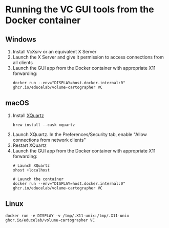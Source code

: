 # Running the VC GUI tools from the Docker container

## Windows
1. Install VcXsrv or an equivalent X Server
2. Launch the X Server and give it permission to access connections from all clients
3. Launch the GUI app from the Docker container with appropriate X11 forwarding:
   ```shell
   docker run --env="DISPLAY=host.docker.internal:0" ghcr.io/educelab/volume-cartographer VC
   ```

## macOS
1. Install [XQuartz](https://www.xquartz.org/)
   ```shell
   brew install --cask xquartz
   ```
2. Launch XQuartz. In the Preferences/Security tab, enable "Allow connections from network clients"
3. Restart XQuartz
4. Launch the GUI app from the Docker container with appropriate X11 forwarding:
   ```shell
   # Launch XQuartz
   xhost +localhost
   
   # Launch the container
   docker run --env="DISPLAY=host.docker.internal:0" ghcr.io/educelab/volume-cartographer VC
   ```
   
## Linux
```shell
docker run -e DISPLAY -v /tmp/.X11-unix:/tmp/.X11-unix ghcr.io/educelab/volume-cartographer VC
```